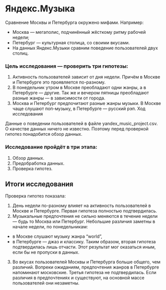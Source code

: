 # Яндекс.Музыка
Сравнение Москвы и Петербурга окружено мифами. Например:

- Москва — мегаполис, подчинённый жёсткому ритму рабочей недели;
- Петербург — культурная столица, со своими вкусами.
- На данных Яндекс.Музыки сравним поведение пользователей двух столиц.

### Цель исследования — проверить три гипотезы:
1) Активность пользователей зависит от дня недели. Причём в Москве и Петербурге это проявляется по-разному.
2) В понедельник утром в Москве преобладают одни жанры, а в Петербурге — другие. Так же и вечером пятницы преобладают разные жанры — в зависимости от города.
3) Москва и Петербург предпочитают разные жанры музыки. В Москве чаще слушают поп-музыку, в Петербурге — русский рэп.
Ход исследования

Данные о поведении пользователей в файле yandex_music_project.csv. О качестве данных ничего не известно. Поэтому перед проверкой гипотез понадобится обзор данных.
### Исследование пройдёт в три этапа:
1) Обзор данных.
2) Предобработка данных.
3) Проверка гипотез.

## Итоги исследования
Проверка гипотез показала:
1) День недели по-разному влияет на активность пользователей в Москве и Петербурге. Первая гипотеза полностью подтвердилась.
2) Музыкальные предпочтения не сильно меняются в течение недели — будь то Москва или Петербург. Небольшие различия заметны в начале недели, по понедельникам:
- в Москве слушают музыку жанра “world”,
- в Петербурге — джаз и классику.
Таким образом, вторая гипотеза подтвердилась лишь отчасти. Этот результат мог оказаться иным, если бы не пропуски в данных.

3) Во вкусах пользователей Москвы и Петербурга больше общего, чем различий. Вопреки ожиданиям, предпочтения жанров в Петербурге напоминают московские. Третья гипотеза не подтвердилась. Если различия в предпочтениях и существуют, на основной массе пользователей они незаметны.
